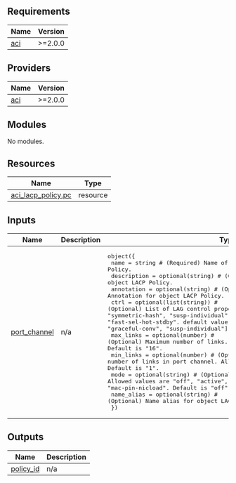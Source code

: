 <!-- BEGIN_TF_DOCS -->
## Requirements

| Name | Version |
|------|---------|
| <a name="requirement_aci"></a> [aci](#requirement\_aci) | >=2.0.0 |

## Providers

| Name | Version |
|------|---------|
| <a name="provider_aci"></a> [aci](#provider\_aci) | >=2.0.0 |

## Modules

No modules.

## Resources

| Name | Type |
|------|------|
| [aci_lacp_policy.pc](https://registry.terraform.io/providers/CiscoDevNet/aci/latest/docs/resources/lacp_policy) | resource |

## Inputs

| Name | Description | Type | Default | Required |
|------|-------------|------|---------|:--------:|
| <a name="input_port_channel"></a> [port\_channel](#input\_port\_channel) | n/a | <pre>object({<br>    name        = string # (Required) Name of Object LACP Policy.<br>    description = optional(string) # (Optional) Description for object LACP Policy.<br>    annotation  = optional(string) # (Optional) Annotation for object LACP Policy.<br>    ctrl        = optional(list(string)) # (Optional) List of LAG control properties. Allowed values are "symmetric-hash", "susp-individual", "graceful-conv", "load-defer" and "fast-sel-hot-stdby". default value is ["fast-sel-hot-stdby", "graceful-conv", "susp-individual"]<br>    max_links   = optional(number) # (Optional) Maximum number of links. Allowed value range is "1" - "16". Default is "16".<br>    min_links   = optional(number) # (Optional) Minimum number of links in port channel. Allowed value range is "1" - "16". Default is "1".<br>    mode        = optional(string) # (Optional) policy mode. Allowed values are "off", "active", "passive", "mac-pin" and "mac-pin-nicload". Default is "off".<br>    name_alias  = optional(string) # (Optional) Name alias for object LACP Policy.<br>  })</pre> | n/a | yes |

## Outputs

| Name | Description |
|------|-------------|
| <a name="output_policy_id"></a> [policy\_id](#output\_policy\_id) | n/a |
<!-- END_TF_DOCS -->